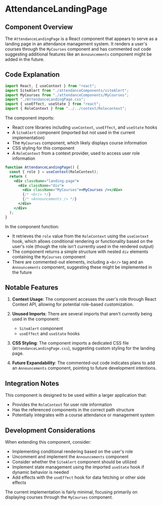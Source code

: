 # AttendanceLandingPage

## Component Overview

The `AttendanceLandingPage` is a React component that appears to serve as a landing page in an attendance management system. It renders a user's courses through the `MyCourses` component and has commented out code suggesting additional features like an `Announcements` component might be added in the future.

## Code Explanation

```jsx
import React, { useContext } from "react";
import SiteAlert from "./attendanceComponents/siteAlert";
import MyCourses from "./attendanceComponents/MyCourses";
import "./AttendanceLandingPage.css";
import { useEffect, useState } from "react";
import { RoleContext } from "../../context/Rolecontext";
```

The component imports:
- React core libraries including `useContext`, `useEffect`, and `useState` hooks
- A `SiteAlert` component (imported but not used in the current implementation)
- The `MyCourses` component, which likely displays course information
- CSS styling for this component
- A `RoleContext` from a context provider, used to access user role information

```jsx
function AttendanceLandingPage() {
  const { role } = useContext(RoleContext);
  return (
    <div className="landing-page">
      <div className="div">
        <div className="MyCourses"><MyCourses /></div>
        {/* <br/> */}
        {/* <Announcements /> */}
      </div>
    </div>
  );
}
```

In the component function:
- It retrieves the `role` value from the `RoleContext` using the `useContext` hook, which allows conditional rendering or functionality based on the user's role (though the role isn't currently used in the rendered output)
- The component returns a simple structure with nested `div` elements containing the `MyCourses` component
- There are commented-out elements, including a `<br/>` tag and an `Announcements` component, suggesting these might be implemented in the future

## Notable Features

1. **Context Usage**: The component accesses the user's role through React Context API, allowing for potential role-based customization.

2. **Unused Imports**: There are several imports that aren't currently being used in the component:
   - `SiteAlert` component
   - `useEffect` and `useState` hooks

3. **CSS Styling**: The component imports a dedicated CSS file (`AttendanceLandingPage.css`), suggesting custom styling for the landing page.

4. **Future Expandability**: The commented-out code indicates plans to add an `Announcements` component, pointing to future development intentions.

## Integration Notes

This component is designed to be used within a larger application that:
- Provides the `RoleContext` for user role information
- Has the referenced components in the correct path structure
- Potentially integrates with a course attendance or management system

## Development Considerations

When extending this component, consider:
- Implementing conditional rendering based on the user's role
- Uncomment and implement the `Announcements` component
- Consider whether the `SiteAlert` component should be utilized
- Implement state management using the imported `useState` hook if dynamic behavior is needed
- Add effects with the `useEffect` hook for data fetching or other side effects

The current implementation is fairly minimal, focusing primarily on displaying courses through the `MyCourses` component.